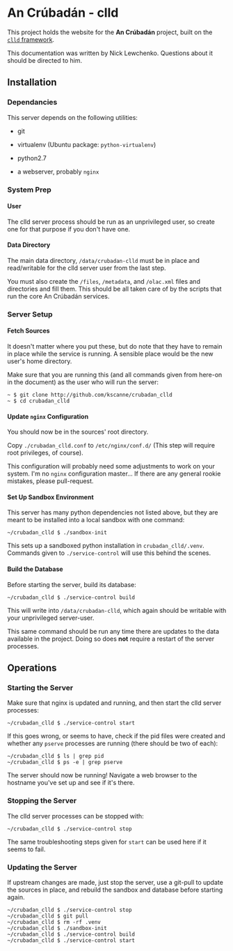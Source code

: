 # An Crúbadán - clld

This project holds the website for the **An Crúbadán** project, built
on the [```clld``` framework](http://clld.readthedocs.org/).

This documentation was written by Nick Lewchenko.  Questions about it
should be directed to him.

## Installation

### Dependancies

This server depends on the following utilities:

- git

- virtualenv (Ubuntu package: ```python-virtualenv```)

- python2.7

- a webserver, probably ```nginx```

### System Prep

#### User

The clld server process should be run as an unprivileged user, so
create one for that purpose if you don't have one.

#### Data Directory

The main data directory, ```/data/crubadan-clld``` must be in place
and read/writable for the clld server user from the last step.

You must also create the ```/files```, ```/metadata```, and
```/olac.xml``` files and directories and fill them.  This should be
all taken care of by the scripts that run the core An Crúbadán
services.

### Server Setup

#### Fetch Sources

It doesn't matter where you put these, but do note that they have to
remain in place while the service is running.  A sensible place would
be the new user's home directory.

Make sure that you are running this (and all commands given from
here-on in the document) as the user who will run the server:

    ~ $ git clone http://github.com/kscanne/crubadan_clld
    ~ $ cd crubadan_clld

#### Update ```nginx``` Configuration

You should now be in the sources' root directory.

Copy ```./crubadan_clld.conf``` to ```/etc/nginx/conf.d/``` (This step
will require root privileges, of course).

This configuration will probably need some adjustments to work on your
system.  I'm no ```nginx``` configuration master...  If there are any
general rookie mistakes, please pull-request.

#### Set Up Sandbox Environment

This server has many python dependencies not listed above, but they
are meant to be installed into a local sandbox with one command:

    ~/crubadan_clld $ ./sandbox-init

This sets up a sandboxed python installation in
```crubadan_clld/.venv```.  Commands given to ```./service-control```
will use this behind the scenes.

#### Build the Database

Before starting the server, build its database:

    ~/crubadan_clld $ ./service-control build

This will write into ```/data/crubadan-clld```, which again should be
writable with your unprivileged server-user.

This same command should be run any time there are updates to the data
available in the project.  Doing so does **not** require a restart of
the server processes.

## Operations

### Starting the Server

Make sure that nginx is updated and running, and then start the clld
server processes:

    ~/crubadan_clld $ ./service-control start

If this goes wrong, or seems to have, check if the pid files were
created and whether any ```pserve``` processes are running (there
should be two of each):

    ~/crubadan_clld $ ls | grep pid
    ~/crubadan_clld $ ps -e | grep pserve

The server should now be running!  Navigate a web browser to the
hostname you've set up and see if it's there.

### Stopping the Server

The clld server processes can be stopped with:

    ~/crubadan_clld $ ./service-control stop

The same troubleshooting steps given for ```start``` can be used here
if it seems to fail.

### Updating the Server

If upstream changes are made, just stop the server, use a git-pull to
update the sources in place, and rebuild the sandbox and database
before starting again.

    ~/crubadan_clld $ ./service-control stop
    ~/crubadan_clld $ git pull
    ~/crubadan_clld $ rm -rf .venv
    ~/crubadan_clld $ ./sandbox-init
    ~/crubadan_clld $ ./service-control build
    ~/crubadan_clld $ ./service-control start

